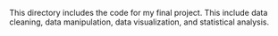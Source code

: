 This directory includes the code for my final project. This include data cleaning, data manipulation, data visualization, and statistical analysis.
